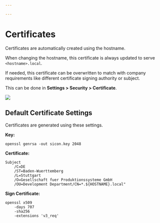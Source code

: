 ```yaml
---

---
```

# Certificates

Certificates are automatically created using the hostname.

When changing the hostname, this certificate is always updated to serve `<hostname>.local`.

If needed, this certificate can be overwritten to match with company requirements like different certificate signing authority or subject.

This can be done in **Settings > Security > Certificate**.

![](/certificate.jpg)

## Default Certificate Settings

Certificates are generated using these settings.

**Key:**

    openssl genrsa -out sicon.key 2048

**Certificate:**

    Subject
        /C=DE
        /ST=Baden-Wuerttemberg
        /L=Stuttgart
        /O=Gesellschaft fuer Produktionssysteme GmbH
        /OU=Development Department/CN=*.${HOSTNAME}.local"

**Sign Certificate:**

    openssl x509 
    	-days 707 
        -sha256
        -extensions 'v3_req'
